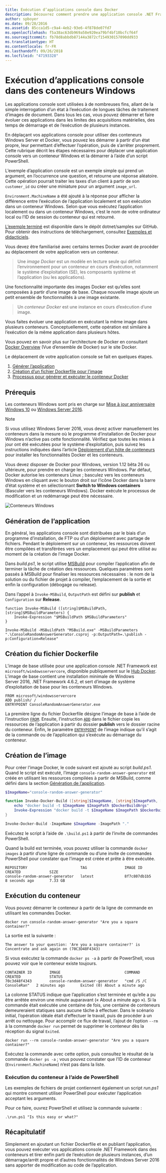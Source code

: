 ```yaml
---
title: Exécution d’applications console dans Docker
description: Découvrez comment prendre une application console .NET Framework existante et l’exécuter dans un conteneur Docker Windows.
author: spboyer
ms.date: 09/28/2016
ms.assetid: 85cca1d5-c9a4-4eb2-93e6-4f878de07fd7
ms.openlocfilehash: f5a38ac63db969a58e920ea79bf4bf10bcfcf64f
ms.sourcegitcommit: fb78d8abbdb87144a3872cf154930157090dd933
ms.translationtype: HT
ms.contentlocale: fr-FR
ms.lasthandoff: 09/26/2018
ms.locfileid: "47193328"
---
```

# <a name="running-console-applications-in-windows-containers"></a>Exécution d’applications console dans des conteneurs Windows

Les applications console sont utilisées à de nombreuses fins, allant de la simple interrogation d’un état à l’exécution de longues tâches de traitement d’images de document. Dans tous les cas, vous pouvez démarrer et faire évoluer ces applications dans les limites des acquisitions matérielles, des temps de démarrage et de l’exécution de plusieurs instances.

En déplaçant vos applications console pour utiliser des conteneurs Windows Server et Docker, vous pouvez les démarrer à partir d’un état propre, leur permettant d’effectuer l’opération, puis de s’arrêter proprement. Cette rubrique décrit les étapes nécessaires pour déplacer une application console vers un conteneur Windows et la démarrer à l’aide d’un script PowerShell.

L’exemple d’application console est un exemple simple qui prend un argument, en l’occurrence une question, et retourne une réponse aléatoire. Cette opération pourrait traiter les taxes d’un client à partir de son `customer_id` ou créer une miniature pour un argument `image_url`.

`Environment.MachineName` a été ajouté à la réponse pour afficher la différence entre l’exécution de l’application localement et son exécution dans un conteneur Windows. Selon que vous exécutez l’application localement ou dans un conteneur Windows, c’est le nom de votre ordinateur local ou l’ID de session du conteneur qui est retourné.

[L’exemple terminé](https://github.com/dotnet/samples/tree/master/framework/docker/ConsoleRandomAnswerGenerator) est disponible dans le dépôt dotnet/samples sur GitHub. Pour obtenir des instructions de téléchargement, consultez [Exemples et didacticiels](../../samples-and-tutorials/index.md#viewing-and-downloading-samples).

Vous devez être familiarisé avec certains termes Docker avant de procéder au déplacement de votre application vers un conteneur.

> Une *image Docker* est un modèle en lecture seule qui définit l’environnement pour un conteneur en cours d’exécution, notamment le système d’exploitation (SE), les composants système et l’application (ou les applications).

Une fonctionnalité importante des images Docker est qu’elles sont composées à partir d’une image de base. Chaque nouvelle image ajoute un petit ensemble de fonctionnalités à une image existante. 

> Un *conteneur Docker* est une instance en cours d’exécution d’une image. 

Vous faites évoluer une application en exécutant la même image dans plusieurs conteneurs.
Conceptuellement, cette opération est similaire à l’exécution de la même application dans plusieurs hôtes.

Vous pouvez en savoir plus sur l’architecture de Docker en consultant [Docker Overview](https://docs.docker.com/engine/understanding-docker/) (Vue d’ensemble de Docker) sur le site Docker. 

Le déplacement de votre application console se fait en quelques étapes.

1. [Générer l’application](#building-the-application)
1. [Création d’un fichier Dockerfile pour l’image](#creating-the-dockerfile)
1. [Processus pour générer et exécuter le conteneur Docker](#creating-the-image)

## <a name="prerequisites"></a>Prérequis
Les conteneurs Windows sont pris en charge sur [Mise à jour anniversaire Windows 10](https://www.microsoft.com/en-us/software-download/windows10/) ou [Windows Server 2016](https://www.microsoft.com/en-us/cloud-platform/windows-server).

> [!NOTE]
>Si vous utilisez Windows Server 2016, vous devez activer manuellement les conteneurs dans la mesure où le programme d’installation de Docker pour Windows n’active pas cette fonctionnalité. Vérifiez que toutes les mises à jour ont été exécutées pour le système d’exploitation, puis suivez les instructions indiquées dans l’article [Déploiement d’un hôte de conteneurs](https://msdn.microsoft.com/virtualization/windowscontainers/deployment/deployment) pour installer les fonctionnalités Docker et les conteneurs.

Vous devez disposer de Docker pour Windows, version 1.12 bêta 26 ou ultérieure, pour prendre en charge les conteneurs Windows. Par défaut, Docker autorise les conteneurs Linux ; basculez vers les conteneurs Windows en cliquant avec le bouton droit sur l’icône Docker dans la barre d’état système et en sélectionnant **Switch to Windows containers** (Basculer vers les conteneurs Windows). Docker exécute le processus de modification et un redémarrage peut être nécessaire.

![Conteneurs Windows](./media/console/SwitchContainer.png)

## <a name="building-the-application"></a>Génération de l’application
En général, les applications console sont distribuées par le biais d’un programme d’installation, de FTP ou d’un déploiement avec partage de fichiers. Pendant le déploiement sur un conteneur, les ressources doivent être compilées et transférées vers un emplacement qui peut être utilisé au moment de la création de l’image Docker.

Dans *build.ps1*, le script utilise [MSBuild](/visualstudio/msbuild/msbuild) pour compiler l’application afin de terminer la tâche de création des ressources. Quelques paramètres sont passés à MSBuild pour finaliser les ressources nécessaires : le nom de la solution ou du fichier de projet à compiler, l’emplacement de la sortie et enfin la configuration (débogage ou release).

Dans l’appel à `Invoke-MSBuild`, `OutputPath` est défini sur **publish** et `Configuration` sur **Release**. 

```
function Invoke-MSBuild ([string]$MSBuildPath, [string]$MSBuildParameters) {
    Invoke-Expression "$MSBuildPath $MSBuildParameters"
}

Invoke-MSBuild -MSBuildPath "MSBuild.exe" -MSBuildParameters ".\ConsoleRandomAnswerGenerator.csproj -p:OutputPath=.\publish -p:Configuration=Release"
```

## <a name="creating-the-dockerfile"></a>Création du fichier Dockerfile
L’image de base utilisée pour une application console .NET Framework est `microsoft/windowsservercore`, disponible publiquement sur le [Hub Docker](https://hub.docker.com/r/microsoft/windowsservercore/). L’image de base contient une installation minimale de Windows Server 2016, .NET Framework 4.6.2, et sert d’image de système d’exploitation de base pour les conteneurs Windows.

```
FROM microsoft/windowsservercore
ADD publish/ /
ENTRYPOINT ConsoleRandomAnswerGenerator.exe
```
La première ligne du fichier Dockerfile désigne l’image de base à l’aide de l’instruction [`FROM`](https://docs.docker.com/engine/reference/builder/#/from). Ensuite, l’instruction [`ADD`](https://docs.docker.com/engine/reference/builder/#/add) dans le fichier copie les ressources de l’application à partir du dossier **publish** vers le dossier racine du conteneur. Enfin, le paramètre [`ENTRYPOINT`](https://docs.docker.com/engine/reference/builder/#/entrypoint) de l’image indique qu’il s’agit de la commande ou de l’application qui s’exécute au démarrage du conteneur. 

## <a name="creating-the-image"></a>Création de l’image
Pour créer l’image Docker, le code suivant est ajouté au script *build.ps1*. Quand le script est exécuté, l’image `console-random-answer-generator` est créée en utilisant les ressources compilées à partir de MSBuild, comme défini dans la section [Génération de l’application](#building-the-application).

```powershell
$ImageName="console-random-answer-generator"

function Invoke-Docker-Build ([string]$ImageName, [string]$ImagePath, [string]$DockerBuildArgs = "") {
    echo "docker build -t $ImageName $ImagePath $DockerBuildArgs"
    Invoke-Expression "docker build -t $ImageName $ImagePath $DockerBuildArgs"
}

Invoke-Docker-Build -ImageName $ImageName -ImagePath "."
```

Exécutez le script à l’aide de `.\build.ps1` à partir de l’invite de commandes PowerShell.

Quand la build est terminée, vous pouvez utiliser la commande `docker images` à partir d’une ligne de commande ou d’une invite de commandes PowerShell pour constater que l’image est créée et prête à être exécutée.

```
REPOSITORY                        TAG                 IMAGE ID            CREATED             SIZE
console-random-answer-generator   latest              8f7c807db1b5        8 seconds ago       7.33 GB
```

## <a name="running-the-container"></a>Exécution du conteneur
Vous pouvez démarrer le conteneur à partir de la ligne de commande en utilisant les commandes Docker.

```
docker run console-random-answer-generator "Are you a square container?"
```

La sortie est la suivante :

```
The answer to your question: 'Are you a square container?' is Concentrate and ask again on (70C3D48F4343)
```

Si vous exécutez la commande `docker ps -a` à partir de PowerShell, vous pouvez voir que le conteneur existe toujours.

```
CONTAINER ID        IMAGE                             COMMAND                  CREATED             STATUS                          
70c3d48f4343        console-random-answer-generator   "cmd /S /C ConsoleRan"   2 minutes ago       Exited (0) About a minute ago      
```

La colonne STATUS indique que l’application s’est terminée et qu’elle a pu être arrêtée environ une minute auparavant (« About a minute ago »). Si la commande était exécutée une centaine de fois, une centaine de conteneurs demeureraient statiques sans aucune tâche à effectuer. Dans le scénario initial, l’opération idéale était d’effectuer le travail, puis de procéder à un arrêt ou nettoyage. Pour accomplir ce flux de travail, l’ajout de l’option `--rm` à la commande `docker run` permet de supprimer le conteneur dès la réception du signal `Exited`.

```
docker run --rm console-random-answer-generator "Are you a square container?"
```

Exécutez la commande avec cette option, puis consultez le résultat de la commande `docker ps -a` ; vous pouvez constater que l’ID de conteneur (`Environment.MachineName`) n’est pas dans la liste.

### <a name="running-the-container-using-powershell"></a>Exécution du conteneur à l’aide de PowerShell
Les exemples de fichiers de projet contiennent également un script *run.ps1* qui montre comment utiliser PowerShell pour exécuter l’application acceptant les arguments.

Pour ce faire, ouvrez PowerShell et utilisez la commande suivante :

```
.\run.ps1 "Is this easy or what?"
```

## <a name="summary"></a>Récapitulatif
Simplement en ajoutant un fichier Dockerfile et en publiant l’application, vous pouvez exécuter vos applications console .NET Framework dans des conteneurs et tirer enfin parti de l’exécution de plusieurs instances, d’un démarrage/arrêt propre et d’autres fonctionnalités de Windows Server 2016 sans apporter de modification au code de l’application.
